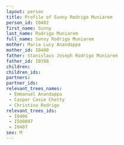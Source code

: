 ```yaml
---
layout: person
title: Profile of Sunny Rodrigo Muniarem
person_id: I0402
first_name: Sunny
last_name: Rodrigo Muniarem
full_name: Sunny Rodrigo Muniarem
mother: Maria Lucy Anandappa
mother_id: I0400
father: Stanislaus Joseph Rodrigo Muniarem
father_id: I0398
children:
children_ids:
partners:
partner_ids:
relevant_trees_names:
 - Emmanuel Anandappa
 - Casper Casie Chetty
 - Christina Rodrigo
relevant_trees_ids:
 - I0406
 - I500097
 - I0407
sex: M
---
```


